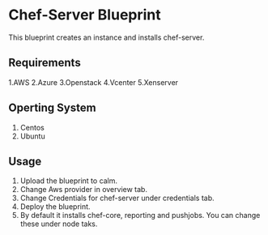 Chef-Server Blueprint
======================

This blueprint creates an instance and installs chef-server.

Requirements
-------------
 1.AWS
 2.Azure
 3.Openstack
 4.Vcenter
 5.Xenserver

Operting System
----------------
 1. Centos
 2. Ubuntu
 
Usage
------
 1. Upload the blueprint to calm.
 2. Change Aws provider in overview tab.
 3. Change Credentials for chef-server under credentials tab.
 4. Deploy the blueprint.
 5. By default it installs chef-core, reporting and pushjobs. You can change these under node taks.
